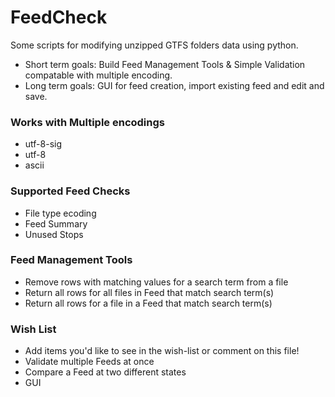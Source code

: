 # FeedCheck
Some scripts for modifying unzipped GTFS folders data using python.
- Short term goals: Build Feed Management Tools & Simple Validation compatable with multiple encoding.
- Long term goals: GUI for feed creation, import existing feed and edit and save.

### Works with Multiple encodings
- utf-8-sig
- utf-8
- ascii

### Supported Feed Checks
- File type ecoding
- Feed Summary
- Unused Stops

### Feed Management Tools
- Remove rows with matching values for a search term from a file
- Return all rows for all files in Feed that match search term(s)
- Return all rows for a file in a Feed that match search term(s)

### Wish List
- Add items you'd like to see in the wish-list or comment on this file!
- Validate multiple Feeds at once
- Compare a Feed at two different states
- GUI
